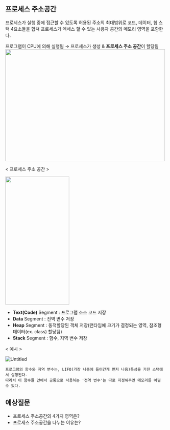 ## 프로세스 주소공간
프로세스가 실행 중에 접근할 수 있도록 허용된 주소의 최대범위로 코드, 데이터, 힙 스택 4요소들을 합쳐 프로세스가 엑세스 할 수 있는 사용자 공간의 메모리 영역을 포함한다.

프로그램이 CPU에 의해 실행됨 → 프로세스가 생성 & **프로세스 주소 공간**이 할당됨
<img src="https://user-images.githubusercontent.com/22094204/198679885-57dd91a8-2971-4833-9f51-fb1d37fd8095.png" width="500" height="350"/>

< 프로세스 주소 공간 >

<img src="https://user-images.githubusercontent.com/22094204/198679126-450b0fc2-b102-4ba3-bcd5-19c19025c651.png" width="200" height="400"/>

- **Text(Code)** Segment : 프로그램 소스 코드 저장
- **Data** Segment : 전역 변수 저장
- **Heap** Segment : 동적할당된 객체 저장(런타임에 크기가 결정되는 영역, 참조형 데이터(ex. class) 할당됨)
- **Stack** Segment : 함수, 지역 변수 저장  
  
    
< 예시 >

![Untitled](https://user-images.githubusercontent.com/22094204/198679298-9436673a-a8a6-4ff5-a90e-062fd5d26423.png)

```
프로그램의 함수와 지역 변수는, LIFO(가장 나중에 들어간게 먼저 나옴)특성을 가진 스택에서 실행된다.
따라서 이 함수들 안에서 공통으로 사용하는 '전역 변수'는 따로 지정해주면 메모리를 아낄 수 있다.
```

## 예상질문

- 프로세스 주소공간의 4가지 영역은?
- 프로세스 주소공간을 나누는 이유는?
